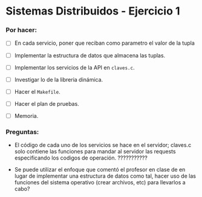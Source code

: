 # Sistemas Distribuidos - Ejercicio 1

### Por hacer:
- [ ] En cada servicio, poner que reciban como parametro el valor de la tupla
- [ ] Implementar la estructura de datos que almacena las tuplas.
- [ ] Implementar los servicios de la API en ```claves.c```.

- [ ] Investigar lo de la libreria dinámica.
- [ ] Hacer el ```Makefile```.
- [ ] Hacer el plan de pruebas.
- [ ] Memoria.

### Preguntas:
- El código de cada uno de los servicios se hace en el servidor; claves.c solo contiene las funciones para mandar al servidor las requests especificando los codigos de operación. ???????????

- Se puede utilizar el enfoque que comentó el profesor en clase de en lugar de implementar una estructura de datos como tal, hacer uso de las funciones del sistema operativo (crear archivos, etc) para llevarlos a cabo?
